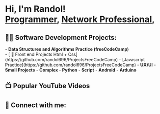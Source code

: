 <h1>Hi, I'm Randol! <br/><a href="https://github.com/randol696">Programmer</a>, <a href="https://www.linkedin.com/in/randol-gonzalez/">Network Professional</a>, </h1>

<h2>👨‍💻 Software Development Projects:</h2>
- <b>Data Structures and Algorithms Practice (freeCodeCamp)</b><br>
  - [ 🌱 Front end Projects Html + Css](https://github.com/randol696/ProjectsFreeCodeCamp)
  - [Javascript Practice](https://github.com/randol696/ProjectsFreeCodeCamp)
  - <b>UX/UI</b>
  - <b>Small Projects</b>
  - <b>Complex </b>
  - <b>Python</b>
  - <b>Script</b>
  - <b>Android</b>
  - <b>Arduino</b>
<h2>📺 Popular YouTube Videos</h2>


<h2> 🤳 Connect with me:</h2>




<!--
**randol696/randol696** is a ✨ _special_ ✨ repository because its `README.md` (this file) appears on your GitHub profile.

Here are some ideas to get you started:

- 🔭 I’m currently working on ...
- 🌱 I’m currently learning ...
- 👯 I’m looking to collaborate on ...
- 🤔 I’m looking for help with ...
- 💬 Ask me about ...
- 📫 How to reach me: ...
- 😄 Pronouns: ...
- ⚡ Fun fact: ...
-->
